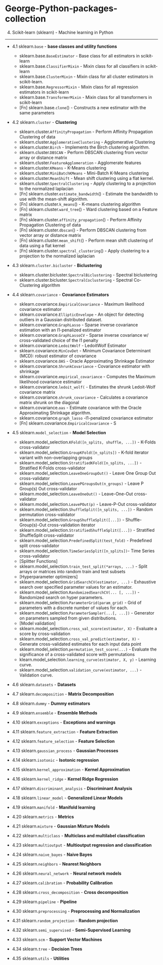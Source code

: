 # George-Python-packages-collection



4. Scikit-learn (sklearn) - Machine learning in Python
--------------------------------
- 4.1 sklearn.`base`  - **base classes and utility functions**
  - sklearn.base.`BaseEstimator` - Base class for all estimators in scikit-learn
  - sklearn.base.`ClassifierMixin` - Mixin class for all classifiers in scikit-learn
  - sklearn.base.`ClusterMixin` - Mixin class for all cluster estimators in scikit-learn.
  - sklearn.base.`RegressorMixin` - 	Mixin class for all regression estimators in scikit-learn
  - sklearn.base.`TransformerMixin` - Mixin class for all transformers in scikit-learn
  - [Fn] sklearn.base.`clone`() - Constructs a new estimator with the same parameters
  
- 4.2 sklearn.`cluster` - **Clustering**
  - sklearn.cluster.`AffinityPropagation` - Perform Affinity Propagation Clustering of data
  - sklearn.cluster.`AgglomerativeClustering` - Agglomerative Clustering
  - sklearn.cluster.`Birch` - Implements the Birch clustering algorithm.
  - sklearn.cluster.`DBSCAN` - Perform DBSCAN clustering from vector array or distance matrix
  - sklearn.cluster.`FeatureAgglomeration` - Agglomerate features
  - sklearn.cluster.`KMeans` - K-Means clustering
  - sklearn.cluster.`MiniBatchKMeans` - Mini-Batch K-Means clustering
  - sklearn.cluster.`MeanShift` - Mean shift clustering using a flat kernel.
  - sklearn.cluster.`SpectralClustering` - 	Apply clustering to a projection to the normalized laplacian
  - [Fn] sklearn.cluster.`estimate_bandwidth`() - Estimate the bandwidth to use with the mean-shift algorithm.
  - [Fn] sklearn.cluster.`k_means`() - K-means clustering algorithm
  - [Fn] sklearn.cluster.`ward_tree`() - Ward clustering based on a Feature matrix
  - [Fn] sklearn.cluster.`affinity_propagation`() - Perform Affinity Propagation Clustering of data
  - [Fn] sklearn.cluster.`dbscan`() - Perform DBSCAN clustering from vector array or distance matrix
  - [Fn] sklearn.cluster.`mean_shift`() - Perform mean shift clustering of data using a flat kernel
  - [Fn] sklearn.cluster.`spectral_clustering`() - Apply clustering to a projection to the normalized laplacian
  
- 4.3 sklearn.`cluster.bicluster` - **Biclustering**
  - sklearn.cluster.bicluster.`SpectralBiclustering` - Spectral biclustering
  - sklearn.cluster.bicluster.`SpectralCoclustering` - Spectral Co-Clustering algorithm

- 4.4 sklearn.`covariance` - **Covariance Estimators**  
  - sklearn.covariance.`EmpiricalCovariance` - Maximum likelihood covariance estimator
  - sklearn.covariance.`EllipticEnvelope` - An object for detecting outliers in a Gaussian distributed dataset.
  - sklearn.covariance.`GraphLasso` - Sparse inverse covariance estimation with an l1-penalized estimator
  - sklearn.covariance.`GraphLassoCV` - Sparse inverse covariance w/ cross-validated choice of the l1 penalty
  - sklearn.covariance.`LedoitWolf` - LedoitWolf Estimator
  - sklearn.covariance.`MinCovDet` - Minimum Covariance Determinant (MCD): robust estimator of covariance
  - sklearn.covariance.`OAS` - Oracle Approximating Shrinkage Estimator
  - sklearn.covariance.`ShrunkCovariance` - Covariance estimator with shrinkage
  - sklearn.covariance.`empirical_covariance` - Computes the Maximum likelihood covariance estimator
  - sklearn.covariance.`ledoit_wolf(` - Estimates the shrunk Ledoit-Wolf covariance matrix
  - sklearn.covariance.`shrunk_covariance` - Calculates a covariance matrix shrunk on the diagonal
  - sklearn.covariance.`oas` - Estimate covariance with the Oracle Approximating Shrinkage algorithm.
  - sklearn.covariance.`graph_lasso` -l1-penalized covariance estimator
  - [Fn] sklearn.covariance.`EmpiricalCovariance` - S

- 4.5 sklearn.`model_selection` - **Model Selection**
  - sklearn.model_selection.`KFold([n_splits, shuffle, ...])` - K-Folds cross-validator
  - sklearn.model_selection.`GroupKFold([n_splits])` - K-fold iterator variant with non-overlapping groups
  - sklearn.model_selection.`StratifiedKFold([n_splits, ...])` - Stratified K-Folds cross-validator
  - sklearn.model_selection.`LeaveOneGroupOut()` - Leave One Group Out cross-validator
  - sklearn.model_selection.`LeavePGroupsOut(n_groups)` - Leave P Group(s) Out cross-validator
  - sklearn.model_selection.`LeaveOneOut()` - Leave-One-Out cross-validator
  - sklearn.model_selection.`LeavePOut(p)` - Leave-P-Out cross-validator
  - sklearn.model_selection.`ShuffleSplit([n_splits, ...])` - Random permutation cross-validator
  - sklearn.model_selection.`GroupShuffleSplit([...])` - Shuffle-Group(s)-Out cross-validation iterator
  - sklearn.model_selection.`StratifiedShuffleSplit([...])` - Stratified ShuffleSplit cross-validator
  - sklearn.model_selection.`PredefinedSplit(test_fold)` - Predefined split cross-validator
  - sklearn.model_selection.`TimeSeriesSplit([n_splits])`- Time Series cross-validator
  - [Splitter Functions] 
  - sklearn.model_selection.`train_test_split(*arrays, ...)` - Split arrays or matrices into random train and test subsets
  - [Hyper­parameter optimizers] 
  - sklearn.model_selection.`GridSearchCV(estimator, ...)` - Exhaustive search over specified parameter values for an estimator.
  - sklearn.model_selection.`RandomizedSearchCV(... [, ...])` - Randomized search on hyper parameters.
  - sklearn.model_selection.`ParameterGrid(param_grid)` - Grid of parameters with a discrete number of values for each.
  - sklearn.model_selection.`ParameterSampler(...[, ...])` - Generator on parameters sampled from given distributions.
  - [Model validation] 
  - sklearn.model_selection.`cross_val_score(estimator, X)` - Evaluate a score by cross-validation
  - sklearn.model_selection.`cross_val_predict(estimator, X)` - Generate cross-validated estimates for each input data point
  - sklearn.model_selection.`permutation_test_score(...)` - Evaluate the significance of a cross-validated score with permutations
  - klearn.model_selection.`learning_curve(estimator, X, y)` - Learning curve.
  - sklearn.model_selection.`validation_curve(estimator, ...)` - Validation curve.

  
- 4.6 sklearn.`datasets` - **Datasets**  
- 4.7 sklearn.`decomposition` - **Matrix Decomposition**  
- 4.8 sklearn.`dummy` - **Dummy estimators**
- 4.9 sklearn.`ensemble` - **Ensemble Methods**  
- 4.10 sklearn.`exceptions` - **Exceptions and warnings**  
- 4.11 sklearn.`feature_extraction` - **Feature Extraction**  
- 4.12 sklearn.`feature_selection` - **Feature Selection**  
- 4.13 sklearn.`gaussian_process` - **Gaussian Processes**  
- 4.14 sklearn.`isotonic` - **Isotonic regression**  
- 4.15 sklearn.`kernel_approximation` - **Kernel Approximation**  
- 4.16 sklearn.`kernel_ridge` - **Kernel Ridge Regression**  
- 4.17 sklearn.`discriminant_analysis` - **Discriminant Analysis**  
- 4.18 sklearn.`linear_model` - **Generalized Linear Models**  
- 4.19 sklearn.`manifold` - **Manifold learning**  
- 4.20 sklearn.`metrics` - **Metrics**  
- 4.21 sklearn.`mixture` - **Gaussian Mixture Models**  
- 4.22 sklearn.`multiclass` - **Multiclass and multilabel classification**  
- 4.23 sklearn.`multioutput` - **Multioutput regression and classification**  
- 4.24 sklearn.`naive_bayes` - **Naive Bayes**  
- 4.25 sklearn.`neighbors` - **Nearest Neighbors**  
- 4.26 sklearn.`neural_network` - **Neural network models**  
- 4.27 sklearn.`calibration` - **Probability Calibration**  
- 4.28 sklearn.`cross_decomposition` - **Cross decomposition**  
- 4.29 sklearn.`pipeline` - **Pipeline**  
- 4.30 sklearn.`preprocessing` - **Preprocessing and Normalization**  
- 4.31 sklearn.`random_projection` - **Random projection**  
- 4.32 sklearn.`semi_supervised` - **Semi-Supervised Learning**  
- 4.33 sklearn.`scm` - **Support Vector Machines**  
- 4.34 sklearn.`tree` - **Decision Trees**  
- 4.35 sklearn.`utils` - **Utilities**  

